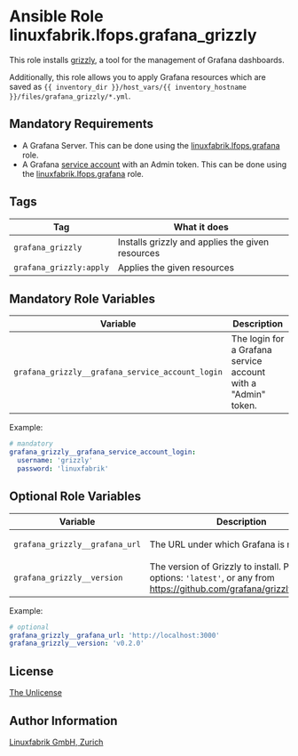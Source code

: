 # Ansible Role linuxfabrik.lfops.grafana_grizzly

This role installs [grizzly](https://grafana.github.io/grizzly/), a tool for the management of Grafana dashboards.

Additionally, this role allows you to apply Grafana resources which are saved as `{{ inventory_dir }}/host_vars/{{ inventory_hostname }}/files/grafana_grizzly/*.yml`.


## Mandatory Requirements

* A Grafana Server. This can be done using the [linuxfabrik.lfops.grafana](https://github.com/linuxfabrik/lfops/tree/main/roles/grafana) role.
* A Grafana [service account](https://grafana.com/docs/grafana/latest/administration/service-accounts/) with an Admin token. This can be done using the [linuxfabrik.lfops.grafana](https://github.com/linuxfabrik/lfops/tree/main/roles/grafana) role.


## Tags

| Tag                     | What it does                                     |
| ---                     | ------------                                     |
| `grafana_grizzly`       | Installs grizzly and applies the given resources |
| `grafana_grizzly:apply` | Applies the given resources                      |


## Mandatory Role Variables

| Variable | Description |
| -------- | ----------- |
| `grafana_grizzly__grafana_service_account_login` | The login for a Grafana service account with a "Admin" token. |

Example:
```yaml
# mandatory
grafana_grizzly__grafana_service_account_login:
  username: 'grizzly'
  password: 'linuxfabrik'
```


## Optional Role Variables

| Variable | Description | Default Value |
| -------- | ----------- | ------------- |
| `grafana_grizzly__grafana_url` | The URL under which Grafana is reachable | `'{{ grafana__root_url }}'` |
| `grafana_grizzly__version` | The version of Grizzly to install. Possible options: `'latest'`, or any from https://github.com/grafana/grizzly/releases. | `'latest'` |

Example:
```yaml
# optional
grafana_grizzly__grafana_url: 'http://localhost:3000'
grafana_grizzly__version: 'v0.2.0'
```


## License

[The Unlicense](https://unlicense.org/)


## Author Information

[Linuxfabrik GmbH, Zurich](https://www.linuxfabrik.ch)
